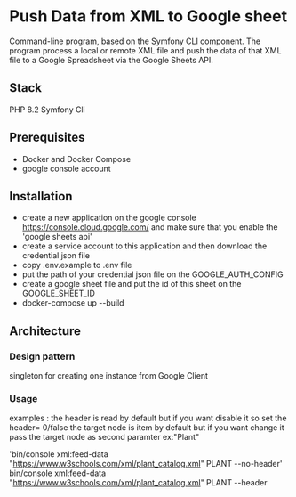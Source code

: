 # Push Data from XML to Google sheet

Command-line program, based on the Symfony CLI component. The program
process a local or remote XML file and push the data of that XML file to a Google
Spreadsheet via the Google Sheets API.

## Stack

PHP 8.2
Symfony Cli

## Prerequisites

-   Docker and Docker Compose
-   google console account

## Installation

-   create a new application on the google console https://console.cloud.google.com/ and make sure that you enable the 'google sheets api'
-   create a service account to this application and then download the credential json file
-   copy .env.example to .env file
-   put the path of your credential json file on the GOOGLE_AUTH_CONFIG
-   create a google sheet file and put the id of this sheet on the GOOGLE_SHEET_ID
-   docker-compose up --build

## Architecture

### Design pattern

singleton for creating one instance from Google Client

### Usage

examples : the header is read by default but if you want disable it so set the header= 0/false
the target node is item by default but if you want change it pass the target node as second paramter ex:"Plant"

'bin/console xml:feed-data "https://www.w3schools.com/xml/plant_catalog.xml" PLANT --no-header'
bin/console xml:feed-data "https://www.w3schools.com/xml/plant_catalog.xml" PLANT --header

